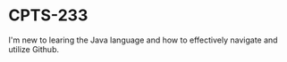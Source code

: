 # CPTS-233
I'm new to learing the Java language and how to effectively navigate and utilize Github. 
